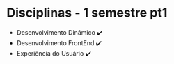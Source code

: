 # Disciplinas - 1 semestre pt1

  * Desenvolvimento Dinâmico ✔️
  * Desenvolvimento FrontEnd ✔️
  * Experiência do Usuário ✔️

